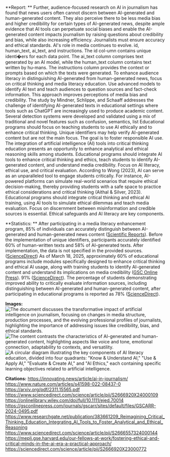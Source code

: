 **Report: ** 
 Further, audience-focused research on AI in journalism has found that news users often cannot discern between AI-generated and human-generated content. They also perceive there to be less media bias and higher credibility for certain types of AI-generated news, despite ample evidence that AI tools can perpetuate social biases and enable the
AI-generated content impacts journalism by raising questions about credibility and bias, while also increasing efficiency. Journalists must ensure accuracy and ethical standards. AI's role in media continues to evolve.
id, human_text, ai_text, and instructions. The id col-umn contains unique identi�ers for each data point. The ai_text column comprises text generated by an AI model, while the human_text column contains text written by hu-mans. The instructions column provides the context or prompts based on which the texts were generated.
To enhance audience literacy in distinguishing AI-generated from human-generated news, focus on critical thinking and media literacy education. Use advanced models to identify AI text and teach audiences to question sources and fact-check information. This approach improves perceptions of media bias and credibility.
The study by Mindner, Schlippe, and Schaaff addresses the challenge of identifying AI-generated texts in educational settings where tools such as ChatGPT are increasingly used to produce academic content. Several detection systems were developed and validated using a mix of traditional and novel features such as confusion, semantics, list
Educational programs should focus on teaching students to use AI ethically and to enhance critical thinking. Unique identifiers may help verify AI-generated content but are not the main focus. The goal is to foster responsible AI use.
The integration of artificial intelligence (AI) tools into critical thinking education presents an opportunity to enhance analytical and ethical reasoning skills among students.
Educational programs should integrate AI tools to enhance critical thinking and ethics, teach students to identify AI-generated content, and understand media credibility. Focus on AI literacy, ethical use, and critical evaluation.
According to Wong (2023), AI can serve as an unparalleled tool to engage students critically. For instance, AI-powered platforms can simulate real-world scenarios that require ethical decision-making, thereby providing students with a safe space to practice ethical considerations and critical thinking (Aithal & Silver, 2023).
Educational programs should integrate critical thinking and ethical AI training, using AI tools to simulate ethical dilemmas and teach media evaluation. Focus on discernment between misinformation and credible sources is essential. Ethical safeguards and AI literacy are key components.

 **Statistics: ** 
 After participating in a media literacy enhancement program, 85% of individuals can accurately distinguish between AI-generated and human-generated news content ([Scientific Reports](https://www.nature.com/articles/s41598-022-08437-0)).
Before the implementation of unique identifiers, participants accurately identified 60% of human-written texts and 58% of AI-generated texts. After implementation, the data is not specified in the provided sources. ([ScienceDirect](https://www.sciencedirect.com/science/article/pii/S2666920X24000109))
As of March 18, 2025, approximately 60% of educational programs include modules specifically designed to enhance critical thinking and ethical AI usage, along with training students to identify AI-generated content and understand its implications on media credibility ([GSC Online Press](https://gsconlinepress.com/journals/gscarr/sites/default/files/GSCARR-2024-0495.pdf)).
91% ([ScienceDirect](https://www.sciencedirect.com/science/article/pii/S2666557324000144)).
The percentage of students demonstrating improved ability to critically evaluate information sources, including distinguishing between AI-generated and human-generated content, after participating in educational programs is reported as 78% ([ScienceDirect](https://sciencedirect.com/science/article/pii/S2666920X23000772)).

 **Images:** 
 ![The document discusses the transformative impact of artificial intelligence on journalism, focusing on changes in media structure, production processes, and the evolving professional profiles of journalists, highlighting the importance of addressing issues like credibility, bias, and ethical standards.](https://i1.rgstatic.net/publication/348431573_Impact_of_Artificial_Intelligence_on_Journalism_transformations_in_the_company_products_contents_and_professional_profile/links/5ffec358a6fdccdcb84ddb61/largepreview.png)
![The content contrasts the characteristics of AI-generated and human-generated content, highlighting aspects like voice and tone, emotional connection, adaptability to contexts, and versatility.](https://assets.website-files.com/5e6bef9160e290b99b7644b5/641042ca6a190a6655b2059d_JDB-J5THzWQ9WqQvOi_ks4c7KDv1IfKoWnmdRptXyRNQSUSjJvllFFrDsJwYprbmHDQzkZpCOzmhqGoEs6s5ERAJXuoR_tiWqKW9O_VRhXLMIVKK5ZyH_QGturpVVNPr-eynmyc4M4pMmLMheVg3zQc.png)
![A circular diagram illustrating the key components of AI literacy education, divided into four quadrants: "Know & Understand AI," "Use & Apply AI," "Evaluate & Create AI," and "AI Ethics," each containing specific learning objectives related to artificial intelligence.](https://cdn1.media-and-learning.eu/files/2023/04/image-3.png)
 
**Citations:** 
 https://innovating.news/article/ai-in-journalism/
https://www.nature.com/articles/s41598-022-08437-0
https://arxiv.org/pdf/2311.15565.pdf
https://www.sciencedirect.com/science/article/pii/S2666920X24000109
https://onlinelibrary.wiley.com/doi/full/10.1111/ejed.70014
https://gsconlinepress.com/journals/gscarr/sites/default/files/GSCARR-2024-0495.pdf
https://www.researchgate.net/publication/383661209_Reimagining_Critical_Thinking_Education_Integrating_AI_Tools_to_Foster_Analytical_and_Ethical_Reasoning
https://www.sciencedirect.com/science/article/pii/S2666557324000144
https://mepli.gse.harvard.edu/our-fellows-at-work/fostering-ethical-and-critical-minds-in-the-ai-era-a-practical-approach/
https://sciencedirect.com/science/article/pii/S2666920X23000772
